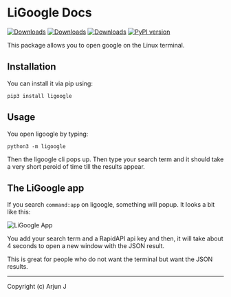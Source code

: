 # LiGoogle Docs
[![Downloads](https://pepy.tech/badge/ligoogle)](https://pepy.tech/project/ligoogle)
[![Downloads](https://pepy.tech/badge/ligoogle/month)](https://pepy.tech/project/ligoogle)
[![Downloads](https://pepy.tech/badge/ligoogle/week)](https://pepy.tech/project/ligoogle)
[![PyPI version](https://badge.fury.io/py/ligoogle.svg)](https://badge.fury.io/py/ligoogle)

This package allows you to open google on the Linux terminal.

## Installation

You can install it via pip using:

```
pip3 install ligoogle
```

## Usage

You open ligoogle by typing:

```
python3 -m ligoogle
```

Then the ligoogle cli pops up. Then type your search term and it should take a very short peroid of time till the results appear.

## The LiGoogle app

If you search `command:app` on ligoogle, something will popup. It looks a bit like this:

![LiGoogle App](https://user-images.githubusercontent.com/87620301/144341162-4aa96fda-bf71-40d4-87fc-80d62b747378.png)

You add your search term and a RapidAPI api key and then, it will take about 4 seconds to open a new window with the JSON result.

This is great for people who do not want the terminal but want the JSON results.

---

Copyright (c) Arjun J